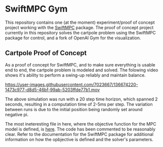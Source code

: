 # SwiftMPC Gym

This repository contains one (at the moment) experiment/proof of concept project working with the [SwiftMPC](https://github.com/ianruh/SwiftMPC) package. The proof of concept project currently in this repository solves the cartpole problem using the SwiftMPC package for control, and a fork of OpenAI Gym for the visualization.

## Cartpole Proof of Concept

As a proof of concept for SwiftMPC, and to make sure everything is usable end to end, the cartpole problem is modeled and solved. The folowing video shows it's ability to perform a swing-up reliably and maintain balance.

https://user-images.githubusercontent.com/7023667/136674220-1473c977-d8d5-46bf-99ab-5203ffde77b1.mov

The above simulation was run with a 20 step time horizon, which spanned 2 seconds, resulting in a computation time of 2-5ms per step. The variation between runs is due to the initial position being randomly set around negative pi.

The most ineteresting file in here, where the objective function for the MPC model is defined, is [here](https://github.com/ianruh/SwiftMPC-Gym/blob/main/Sources/CartPole/CartPoleSymbolicObjective.swift). The code has been commented to be reasonably clear. Refer to the documentation for the SwiftMPC package for additional information on how the opbjective is defined and the solver's parameters.
